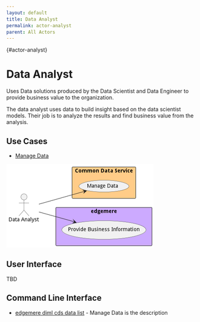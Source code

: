 ```yaml
---
layout: default
title: Data Analyst
permalink: actor-analyst
parent: All Actors
---
```


{#actor-analyst}

# Data Analyst

Uses Data solutions produced by the Data Scientist and Data Engineer to provide business value to the organization.

The data analyst uses data to build insight based on the data scientist models. Their job is to analyze the results and find business value from the analysis.

## Use Cases

* [Manage Data](usecase-ManageData)


![Use Case Diagram](./UseCase.png)

## User Interface
TBD

## Command Line Interface
* [ edgemere diml cds data list](action--edgemere-diml-cds-data-list) - Manage Data is the description


